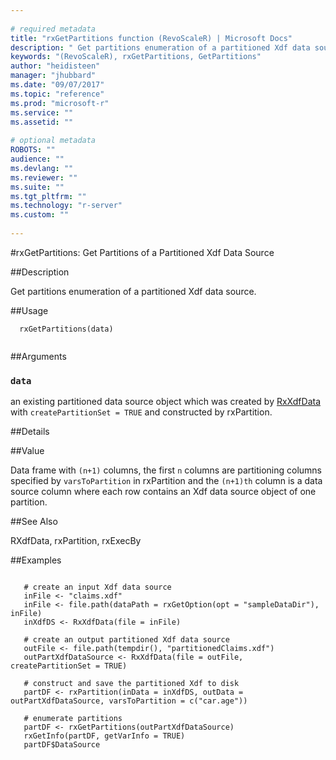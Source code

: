 ```yaml
--- 
 
# required metadata 
title: "rxGetPartitions function (RevoScaleR) | Microsoft Docs" 
description: " Get partitions enumeration of a partitioned Xdf data source. " 
keywords: "(RevoScaleR), rxGetPartitions, GetPartitions" 
author: "heidisteen" 
manager: "jhubbard" 
ms.date: "09/07/2017" 
ms.topic: "reference" 
ms.prod: "microsoft-r" 
ms.service: "" 
ms.assetid: "" 
 
# optional metadata 
ROBOTS: "" 
audience: "" 
ms.devlang: "" 
ms.reviewer: "" 
ms.suite: "" 
ms.tgt_pltfrm: "" 
ms.technology: "r-server" 
ms.custom: "" 
 
--- 
```

 
 
 
 
 #rxGetPartitions:  Get Partitions of a Partitioned Xdf Data Source  
 
 ##Description
 
Get partitions enumeration of a partitioned Xdf data source.
 
 
 ##Usage

```   
  rxGetPartitions(data)
 
```
 
 
 ##Arguments

   
    
 ### `data`
 an existing partitioned data source object which was created by [RxXdfData](RxXdfData.md) with `createPartitionSet = TRUE` and constructed by rxPartition. 
  
 
 
 ##Details
 

 
 
 
 ##Value
 
Data frame with `(n+1)` columns, the first `n` columns are partitioning columns specified by `varsToPartition` in rxPartition and the `(n+1)th` column is a data source column where each row contains an Xdf data source object of one partition.
 
 

 
 
 
 
 ##See Also
 
RXdfData,
rxPartition,
rxExecBy
   
 
 ##Examples

 ```
   
    # create an input Xdf data source
    inFile <- "claims.xdf"
    inFile <- file.path(dataPath = rxGetOption(opt = "sampleDataDir"), inFile)
    inXdfDS <- RxXdfData(file = inFile)
  
    # create an output partitioned Xdf data source
    outFile <- file.path(tempdir(), "partitionedClaims.xdf")
    outPartXdfDataSource <- RxXdfData(file = outFile, createPartitionSet = TRUE)
  
    # construct and save the partitioned Xdf to disk
    partDF <- rxPartition(inData = inXdfDS, outData = outPartXdfDataSource, varsToPartition = c("car.age"))
    
    # enumerate partitions
    partDF <- rxGetPartitions(outPartXdfDataSource)
    rxGetInfo(partDF, getVarInfo = TRUE)
    partDF$DataSource
 
```
 
